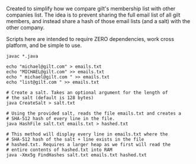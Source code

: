 Created to simplify how we compare gilt's membership list with other
companies list. The idea is to prevent sharing the full email list of
all gilt members, and instead share a hash of those email lists (and a
salt) with the other company.

Scripts here are intended to require ZERO dependencies, work cross
platform, and be simple to use.

    javac *.java

    echo "michael@gilt.com" > emails.txt
    echo "MICHAEL@gilt.com" >> emails.txt
    echo " michael@gilt.com " >> emails.txt
    echo "list@gilt.com " >> emails.txt

    # Create a salt. Takes an optional argument for the length of
    # the salt (default is 128 bytes)
    java CreateSalt > salt.txt

    # Using the provided salt, reads the file emails.txt and creates a
    # SHA-512 hash of every line in the file.
    java HashFile salt.txt emails.txt > hashed.txt

    # This method will display every line in emails.txt where the
    # SHA-512 hash of the salt + line exists in the file
    # hashed.txt. Requires a larger heap as we first will read the
    # entire contents of hashed.txt into RAM
    java -Xmx5g FindHashes salt.txt emails.txt hashed.txt
